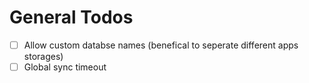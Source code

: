 # General Todos

- [ ] Allow custom databse names (benefical to seperate different apps storages)
- [ ] Global sync timeout

